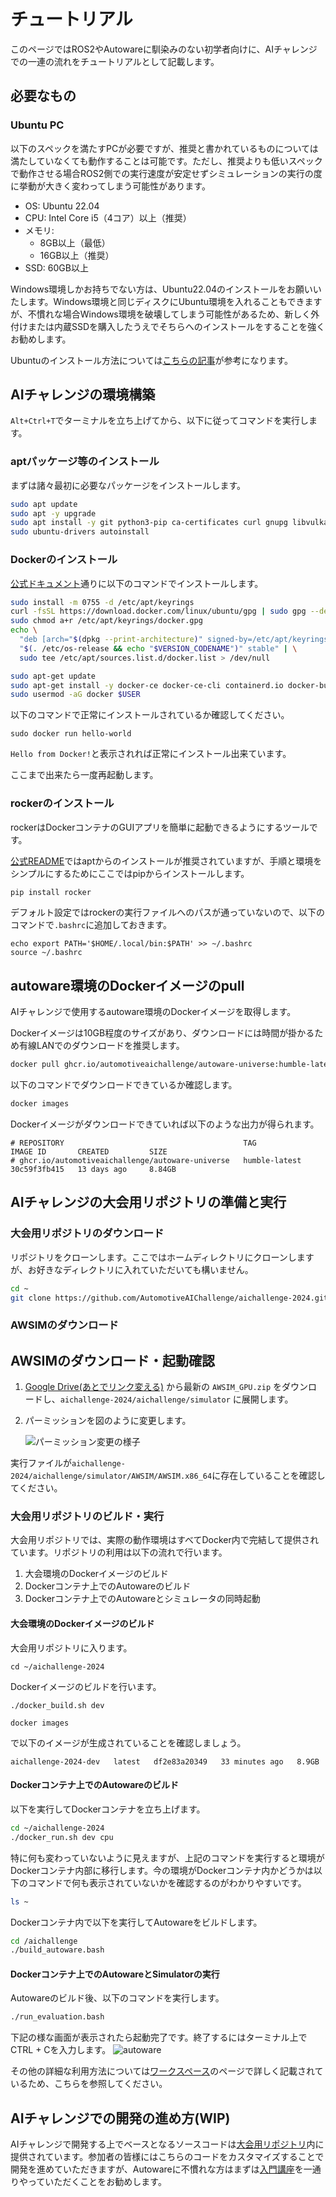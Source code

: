 # チュートリアル
このページではROS2やAutowareに馴染みのない初学者向けに、AIチャレンジでの一連の流れをチュートリアルとして記載します。

## 必要なもの

### Ubuntu PC
以下のスペックを満たすPCが必要ですが、推奨と書かれているものについては満たしていなくても動作することは可能です。ただし、推奨よりも低いスペックで動作させる場合ROS2側での実行速度が安定せずシミュレーションの実行の度に挙動が大きく変わってしまう可能性があります。

- OS: Ubuntu 22.04
- CPU: Intel Core i5（4コア）以上（推奨）
- メモリ:
  - 8GB以上（最低）
  - 16GB以上（推奨）
- SSD: 60GB以上

Windows環境しかお持ちでない方は、Ubuntu22.04のインストールをお願いいたします。Windows環境と同じディスクにUbuntu環境を入れることもできますが、不慣れな場合Windows環境を破壊してしまう可能性があるため、新しく外付けまたは内蔵SSDを購入したうえでそちらへのインストールをすることを強くお勧めします。

Ubuntuのインストール方法については[こちらの記事](https://qiita.com/kiwsdiv/items/1fa6cf451225492b33d8)が参考になります。


## AIチャレンジの環境構築
`Alt+Ctrl+T`でターミナルを立ち上げてから、以下に従ってコマンドを実行します。

### aptパッケージ等のインストール
まずは諸々最初に必要なパッケージをインストールします。

```bash
sudo apt update
sudo apt -y upgrade
sudo apt install -y git python3-pip ca-certificates curl gnupg libvulkan1
sudo ubuntu-drivers autoinstall
```

### Dockerのインストール
[公式ドキュメント](https://docs.docker.com/engine/install/ubuntu/)通りに以下のコマンドでインストールします。

```bash
sudo install -m 0755 -d /etc/apt/keyrings
curl -fsSL https://download.docker.com/linux/ubuntu/gpg | sudo gpg --dearmor -o /etc/apt/keyrings/docker.gpg
sudo chmod a+r /etc/apt/keyrings/docker.gpg
echo \
  "deb [arch="$(dpkg --print-architecture)" signed-by=/etc/apt/keyrings/docker.gpg] https://download.docker.com/linux/ubuntu \
  "$(. /etc/os-release && echo "$VERSION_CODENAME")" stable" | \
  sudo tee /etc/apt/sources.list.d/docker.list > /dev/null

sudo apt-get update
sudo apt-get install -y docker-ce docker-ce-cli containerd.io docker-buildx-plugin docker-compose-plugin
sudo usermod -aG docker $USER
```

以下のコマンドで正常にインストールされているか確認してください。
```
sudo docker run hello-world
```

`Hello from Docker!`と表示されれば正常にインストール出来ています。

ここまで出来たら一度再起動します。

### rockerのインストール
rockerはDockerコンテナのGUIアプリを簡単に起動できるようにするツールです。

[公式README](https://github.com/osrf/rocker?tab=readme-ov-file#debians-recommended)ではaptからのインストールが推奨されていますが、手順と環境をシンプルにするためにここではpipからインストールします。

```bash
pip install rocker
```

デフォルト設定ではrockerの実行ファイルへのパスが通っていないので、以下のコマンドで`.bashrc`に追加しておきます。
```
echo export PATH='$HOME/.local/bin:$PATH' >> ~/.bashrc
source ~/.bashrc
```

## autoware環境のDockerイメージのpull
AIチャレンジで使用するautoware環境のDockerイメージを取得します。

Dockerイメージは10GB程度のサイズがあり、ダウンロードには時間が掛かるため有線LANでのダウンロードを推奨します。

```bash
docker pull ghcr.io/automotiveaichallenge/autoware-universe:humble-latest
```

以下のコマンドでダウンロードできているか確認します。
```bash
docker images
```

Dockerイメージがダウンロードできていれば以下のような出力が得られます。
```
# REPOSITORY                                        TAG                       IMAGE ID       CREATED         SIZE
# ghcr.io/automotiveaichallenge/autoware-universe   humble-latest             30c59f3fb415   13 days ago     8.84GB
```


## AIチャレンジの大会用リポジトリの準備と実行

### 大会用リポジトリのダウンロード
リポジトリをクローンします。ここではホームディレクトリにクローンしますが、お好きなディレクトリに入れていただいても構いません。

```bash
cd ~
git clone https://github.com/AutomotiveAIChallenge/aichallenge-2024.git
```

### AWSIMのダウンロード
## AWSIMのダウンロード・起動確認
1. [Google Drive(あとでリンク変える)](https://drive.google.com/drive/) から最新の `AWSIM_GPU.zip` をダウンロードし、`aichallenge-2024/aichallenge/simulator` に展開します。

2. パーミッションを図のように変更します。

   ![パーミッション変更の様子](./development/images/installation/permmision.png)

実行ファイルが`aichallenge-2024/aichallenge/simulator/AWSIM/AWSIM.x86_64`に存在していることを確認してください。


### 大会用リポジトリのビルド・実行
大会用リポジトリでは、実際の動作環境はすべてDocker内で完結して提供されています。リポジトリの利用は以下の流れで行います。
1. 大会環境のDockerイメージのビルド
2. Dockerコンテナ上でのAutowareのビルド
3. Dockerコンテナ上でのAutowareとシミュレータの同時起動

#### 大会環境のDockerイメージのビルド
大会用リポジトリに入ります。
```
cd ~/aichallenge-2024
```

Dockerイメージのビルドを行います。
```
./docker_build.sh dev
```

```
docker images
```
で以下のイメージが生成されていることを確認しましょう。
```
aichallenge-2024-dev   latest   df2e83a20349   33 minutes ago   8.9GB
```

#### Dockerコンテナ上でのAutowareのビルド
以下を実行してDockerコンテナを立ち上げます。

```bash
cd ~/aichallenge-2024
./docker_run.sh dev cpu
```

特に何も変わっていないように見えますが、上記のコマンドを実行すると環境がDockerコンテナ内部に移行します。今の環境がDockerコンテナ内かどうかは以下のコマンドで何も表示されていないかを確認するのがわかりやすいです。

```bash
ls ~
```

Dockerコンテナ内で以下を実行してAutowareをビルドします。

```bash
cd /aichallenge
./build_autoware.bash
```

#### Dockerコンテナ上でのAutowareとSimulatorの実行

Autowareのビルド後、以下のコマンドを実行します。

```bash
./run_evaluation.bash
```

下記の様な画面が表示されたら起動完了です。終了するにはターミナル上でCTRL + Cを入力します。
![autoware](./development/images/installation/autoware.png)


その他の詳細な利用方法については[ワークスペース](development/workspace.ja.md)のページで詳しく記載されているため、こちらを参照してください。

## AIチャレンジでの開発の進め方(WIP)
AIチャレンジで開発する上でベースとなるソースコードは[大会用リポジトリ](https://github.com/AutomotiveAIChallenge/aichallenge-2024/tree/main/aichallenge/workspace/src/aichallenge_submit)内に提供されています。参加者の皆様にはこちらのコードをカスタマイズすることで開発を進めていただきますが、Autowareに不慣れな方はまずは[入門講座](./course/index.ja.md)を一通りやっていただくことをお勧めします。
